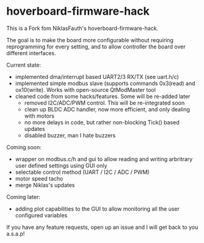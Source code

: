 # hoverboard-firmware-hack

This is a Fork fom NiklasFauth's hoverboard-firmware-hack.

The goal is to make the board more configurable without requiring reprogramming for every setting, 
and to allow controller the board over different interfaces.

Current state:
 - implemented dma/interrupt based UART2/3 RX/TX (see uart.h/c)
 - implemented simple modbus slave (supports commands 0x3(read) and ox10(write). Works with open-source QtModMaster tool
 - cleaned code from some hacks/features. Some will be re-added later
      - removed I2C/ADC/PWM control. This will be re-integrated soon
      - clean up BLDC ADC handler, now more efficient, and only dealing with motors
      - no more delays in code, but rather non-blocking Tick() based updates
      - disabled buzzer, man I hate buzzers
      
      
Coming soon:
  - wrapper on modbus.c/h and gui to allow reading and writing arbritrary user defined settings using GUI only
  - selectable control method (UART / I2C / ADC / PWM)
  - motor speed tacho
  - merge Niklas's updates
  
Coming later:
  - adding plot capabilities to the GUI to allow monitoring all the user configured variables
  
  
If you have any feature requests, open up an issue and I will get back to you a.s.a.p!


   
